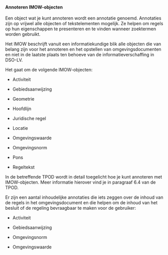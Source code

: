 #### Annoteren IMOW-objecten

Een object wat je kunt annoteren wordt een annotatie genoemd. Annotaties zijn op 
vrijwel alle objecten of tekstelementen mogelijk. Ze helpen om regels op hun eigenschappen
te presenteren en te vinden wanneer zoektermen worden gebruikt.

Het IMOW beschrijft vanuit een informatiekundige blik alle objecten die van belang zijn voor 
het annoteren en het opstellen van omgevingsdocumenten en niet in de laatste plaats ten behoeve 
van de informatieverschaffing in DSO-LV.

Het gaat om de volgende IMOW-objecten:

-   Activiteit

-   Gebiedsaanwijzing

-   Geometrie

-   Hoofdlijn

-   Juridische regel

-   Locatie

-   Omgevingswaarde

-   Omgevingsnorm

-   Pons

-   Regeltekst


In de betreffende TPOD wordt in detail toegelicht hoe je kunt annoteren met IMOW-objecten.
Meer informatie hierover vind je in paragraaf 6.4 van de TPOD.

Er zijn een aantal inhoudelijke annotaties die iets zeggen over de inhoud van de
regels in het omgevingsdocument en die helpen om de inhoud van het besluit of de
regeling bevraagbaar te maken voor de gebruiker:

-   Activiteit

-   Gebiedsaanwijzing

-   Omgevingsnorm

-   Omgevingswaarde
